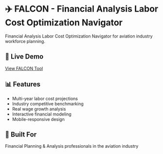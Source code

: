 
# ✈️ FALCON - Financial Analysis Labor Cost Optimization Navigator

Financial Analysis Labor Cost Optimization Navigator for aviation industry workforce planning.

## 🚀 Live Demo
[View FALCON Tool](https://shrejo2598.github.io/Falcon-Labor-Analysis/)

## 📊 Features
- Multi-year labor cost projections
- Industry competitive benchmarking
- Real wage growth analysis
- Interactive financial modeling
- Mobile-responsive design

## 💼 Built For
Financial Planning & Analysis professionals in the aviation industry

